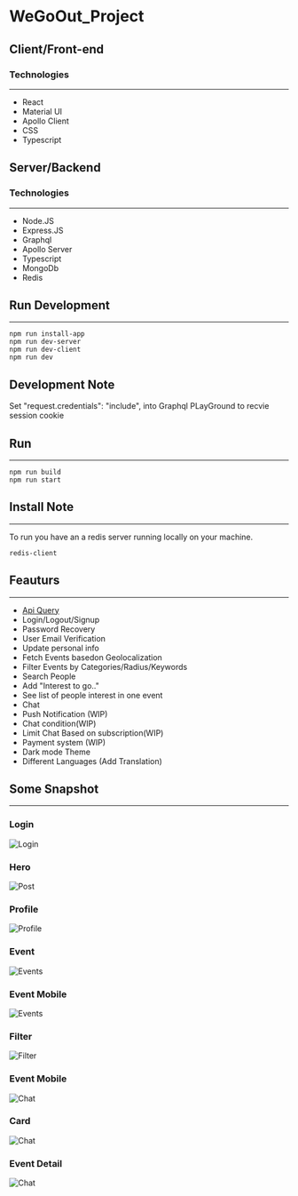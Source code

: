 # WeGoOut_Project
## Client/Front-end
### Technologies
---
- React
- Material UI
- Apollo Client
- CSS
- Typescript


## Server/Backend
### Technologies
---

- Node.JS
- Express.JS
- Graphql
- Apollo Server
- Typescript
- MongoDb
- Redis


## Run Development 
---
```
npm run install-app
npm run dev-server
npm run dev-client
npm run dev

```
## Development Note

Set "request.credentials": "include",
into Graphql PLayGround to recvie session cookie

## Run  
---
```
npm run build
npm run start

```
## Install Note
---
To run you have an a redis server running locally on your machine.
```
redis-client

```

## Feauturs
---

- [Api Query](api-query.md)
- Login/Logout/Signup
- Password Recovery
- User Email Verification
- Update personal info
- Fetch Events basedon Geolocalization
- Filter Events by Categories/Radius/Keywords
- Search People 
- Add "Interest to go.."
- See list of people interest in one event
- Chat
- Push Notification (WIP)
- Chat condition(WIP)
- Limit Chat Based on subscription(WIP)
- Payment system (WIP)
- Dark mode Theme
- Different Languages (Add Translation)


## Some Snapshot
---
### Login
![Login](./media/snapshot/login.png)

### Hero
![Post](./media/snapshot/hero.png)
### Profile
![Profile](./media/snapshot/profil.png)
### Event
![Events](./media/snapshot//events=desk.png)
### Event Mobile
![Events](./media/snapshot/events.png)

### Filter
![Filter](./media/snapshot/filters.png)
### Event Mobile
![Chat](./media/snapshot/chat.png)

### Card
![Chat](./media/snapshot/card.png)

### Event Detail
![Chat](./media/snapshot/event-detail.png)








